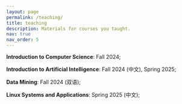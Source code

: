 ```yaml
---
layout: page
permalink: /teaching/
title: teaching
description: Materials for courses you taught. 
nav: true
nav_order: 5
---
```


**Introduction to Computer Science**: Fall 2024;

**Introduction to Artificial Intelligence**: Fall 2024 (中文), Spring 2025;

**Data Mining**: Fall 2024 (双语);

**Linux Systems and Applications**: Spring 2025 (中文);

<!-- For now, this page is assumed to be a static description of your courses. You can convert it to a collection similar to `_projects/` so that you can have a dedicated page for each course.

Organize your courses by years, topics, or universities, however you like! -->
